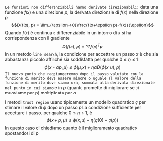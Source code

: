 `Le funzioni non differenziabili hanno derivate direzionabili:` data una funzione $f(x)$ e una direzione $p$, la derivata direzionale di $f(x)$ nella direzione $p$
$$D(f(x), p) = \lim_{\epsilon->0}\frac{f(x+\epsilon p)-f(x)}{\epsilon}$$
Quando $f(x)$ è continua e differenziabile in un intorno di $x$ si ha corrispondenza con il gradiente
$$D(f(x),p) = \bigtriangledown f(x)^Tp$$
In un metodo `line search`, la condizione per accettare un passo $\alpha$ è che sia abbastanza piccolo affinché sia soddisfatta per qualche $0 \leq \eta \leq 1$
$$\phi(x+\alpha p, \mu) \leq \phi(\mu, x) + \eta\alpha D(\phi(x,u), p)$$
`Il nuovo punto che raggiungeremmo dopo il passo valutato con la funzione di merito deve essere minore o uguale al valore della funzione di merito dove siamo ora, sommata alla derivata direzionale nel punto in cui siamo` e in $p$ (quanto promette di migliorare se ci muoviamo per p) moltiplicata per $\alpha$

I metodi `trust region` usano tipicamente un modello quadratico $q$ per stimare il valore di $\phi$ dopo un passo $p$
La condizione sufficiente per accettare il passo. per qualche $0 \leq \eta \leq 1$, è 
$$\phi(x + p, \mu) \leq \phi(x, \mu)-\eta(q(0)-q(p))$$
In questo caso ci chiediamo quanto è il miglioramento quadratico spostandosi di $p$ 
